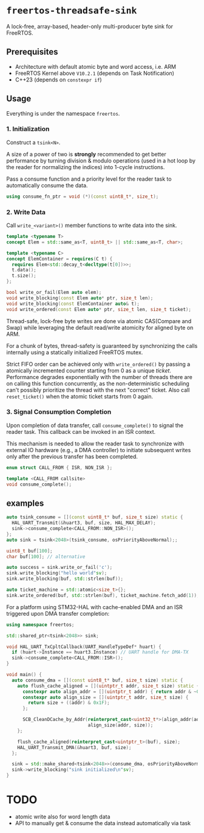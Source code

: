 # `freertos-threadsafe-sink`

A lock-free, array-based, header-only multi-producer byte sink for FreeRTOS.

## Prerequisites

- Architecture with default atomic byte and word access, i.e. ARM
- FreeRTOS Kernel above `V10.2.1` (depends on Task Notification)
- C++23 (depends on `constexpr if`)

## Usage

Everything is under the namespace `freertos`.

### 1. Initialization

Construct a `tsink<N>`.

A size of a power of two is **strongly** recommended to get better performance
by turning division & modulo operations (used in a hot loop by the reader for
normalizing the indices) into 1-cycle instructions.

Pass a consume function and a priority level for the reader task to
automatically consume the data.

```cpp
using consume_fn_ptr = void (*)(const uint8_t*, size_t);
```

### 2. Write Data

Call `write_<variant>()` member functions to write data into the sink.

```cpp
template <typename T>
concept Elem = std::same_as<T, uint8_t> || std::same_as<T, char>;

template <typename C>
concept ElemContainer = requires(C t) {
  requires Elem<std::decay_t<decltype(t[0])>>;
  t.data();
  t.size();
};

bool write_or_fail(Elem auto elem);
void write_blocking(const Elem auto* ptr, size_t len);
void write_blocking(const ElemContainer auto& t);
void write_ordered(const Elem auto* ptr, size_t len, size_t ticket);
```

Thread-safe, lock-free byte writes are done via atomic CAS(Compare and Swap)
while leveraging the default read/write atomicity for aligned byte on ARM.

For a chunk of bytes, thread-safety is guaranteed by synchronizing the calls
internally using a statically initialized FreeRTOS mutex.

Strict FIFO order can be achieved only with `write_ordered()` by passing a
atomically incremented counter starting from 0 as a unique *ticket*. Performance
degrades exponentially with the number of threads there are on calling this
function concurrently, as the non-deterministic scheduling can't possibly
prioritize the thread with the next "correct" ticket. Also call `reset_ticket()`
when the atomic ticket starts from 0 again.

### 3. Signal Consumption Completion

Upon completion of data transfer, call `consume_complete()` to signal
the reader task. This callback can be invoked in an ISR context.

This mechanism is needed to allow the reader task to synchronize with external
IO hardware (e.g., a DMA controller) to initiate subsequent writes only after
the previous transfer has been completed.

```cpp
enum struct CALL_FROM { ISR, NON_ISR };

template <CALL_FROM callsite>
void consume_complete();
```

## examples

```cpp
auto tsink_consume = [](const uint8_t* buf, size_t size) static {
  HAL_UART_Transmit(&huart3, buf, size, HAL_MAX_DELAY);
  sink->consume_complete<CALL_FROM::NON_ISR>();
};
auto sink = tsink<2048>(tsink_consume, osPriorityAboveNormal);;

uint8_t buf[100];
char buf[100]; // alternative

auto success = sink.write_or_fail('c');
sink.write_blocking("hello world"sv);
sink.write_blocking(buf, std::strlen(buf));

auto ticket_machine = std::atomic<size_t>{};
sink.write_ordered(buf, std::strlen(buf), ticket_machine.fetch_add(1));
```

For a platform using STM32-HAL with cache-enabled DMA and an ISR triggered upon
DMA transfer completion:

```cpp
using namespace freertos;

std::shared_ptr<tsink<2048>> sink;

void HAL_UART_TxCpltCallback(UART_HandleTypeDef* huart) {
  if (huart->Instance == huart3.Instance) // UART handle for DMA-TX
  sink->consume_complete<CALL_FROM::ISR>();
}

void main() {
  auto consume_dma = [](const uint8_t* buf, size_t size) static {
    auto flush_cache_aligned = [](uintptr_t addr, size_t size) static {
      constexpr auto align_addr = [](uintptr_t addr) { return addr & ~0x1F; };
      constexpr auto align_size = [](uintptr_t addr, size_t size) {
        return size + ((addr) & 0x1F);
      };

      SCB_CleanDCache_by_Addr(reinterpret_cast<uint32_t*>(align_addr(addr)),
                              align_size(addr, size));
    };

    flush_cache_aligned(reinterpret_cast<uintptr_t>(buf), size);
    HAL_UART_Transmit_DMA(&huart3, buf, size);
  };

  sink = std::make_shared<tsink<2048>>(consume_dma, osPriorityAboveNormal);
  sink->write_blocking("sink initialized\n"sv);
}
```

# TODO

- atomic write also for word length data
- API to manually get & consume the data instead automatically via task

